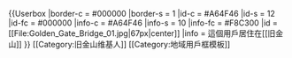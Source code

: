 {{Userbox
  |border-c = #000000
  |border-s = 1
  |id-c     = #A64F46
  |id-s     = 12
  |id-fc    = #000000
  |info-c   = #A64F46
  |info-s   = 10
  |info-fc  = #F8C300
  |id       = [[File:Golden_Gate_Bridge_01.jpg|67px|center]]
  |info     = 這個用戶居住在[[旧金山]]
}}
<includeonly>[[Category:旧金山维基人]]</includeonly>
<noinclude>[[Category:地域用戶框模板]]</noinclude>